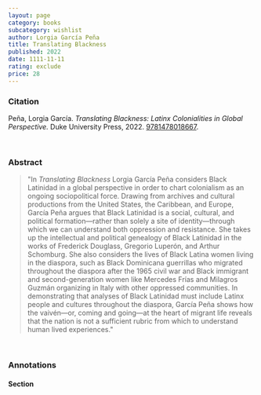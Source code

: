 ```yaml
---
layout: page
category: books
subcategory: wishlist
author: Lorgia García Peña
title: Translating Blackness
published: 2022
date: 1111-11-11
rating: exclude
price: 28
---
```


### Citation

Peña, Lorgia García. *Translating Blackness: Latinx Colonialities in Global Perspective.* Duke University Press, 2022. [9781478018667](https://www.dukeupress.edu/translating-blackness).

<br>

### Abstract

> "In _Translating Blackness_ Lorgia García Peña considers Black Latinidad in a global perspective in order to chart colonialism as an ongoing sociopolitical force. Drawing from archives and cultural productions from the United States, the Caribbean, and Europe, García Peña argues that Black Latinidad is a social, cultural, and political formation—rather than solely a site of identity—through which we can understand both oppression and resistance. She takes up the intellectual and political genealogy of Black Latinidad in the works of Frederick Douglass, Gregorio Luperón, and Arthur Schomburg. She also considers the lives of Black Latina women living in the diaspora, such as Black Dominicana guerrillas who migrated throughout the diaspora after the 1965 civil war and Black immigrant and second-generation women like Mercedes Frías and Milagros Guzmán organizing in Italy with other oppressed communities. In demonstrating that analyses of Black Latinidad must include Latinx people and cultures throughout the diaspora, García Peña shows how the vaivén—or, coming and going—at the heart of migrant life reveals that the nation is not a sufficient rubric from which to understand human lived experiences."

<br>

### Annotations

#### Section

<br>
